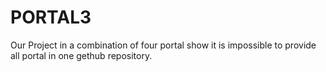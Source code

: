 # PORTAL3
Our Project in a combination of four portal show it is impossible to provide all portal in one gethub repository.
